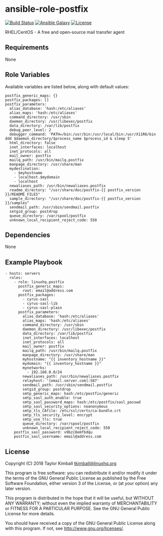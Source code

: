 # ansible-role-postfix

[![Build Status](https://travis-ci.org/linuxhq/ansible-role-postfix.svg?branch=master)](https://travis-ci.org/linuxhq/ansible-role-postfix)
[![Ansible Galaxy](https://img.shields.io/badge/ansible--galaxy-postfix-blue.svg?style=flat)](https://galaxy.ansible.com/linuxhq/postfix)
[![License](https://img.shields.io/badge/license-GPLv3-brightgreen.svg?style=flat)](COPYING)

RHEL/CentOS - A free and open-source mail transfer agent

## Requirements

None

## Role Variables

Available variables are listed below, along with default values:

    postfix_generic_maps: {}
    postfix_packages: []
    postfix_parameters:
      alias_database: 'hash:/etc/aliases'
      alias_maps: 'hash:/etc/aliases'
      command_directory: /usr/sbin
      daemon_directory: /usr/libexec/postfix
      data_directory: /var/lib/postfix
      debug_peer_level: 2
      debugger_command: 'PATH=/bin:/usr/bin:/usr/local/bin:/usr/X11R6/bin ddd $daemon_directory/$process_name $process_id & sleep 5'
      html_directory: false
      inet_interfaces: localhost
      inet_protocols: all
      mail_owner: postfix
      mailq_path: /usr/bin/mailq.postfix
      manpage_directory: /usr/share/man
      mydestination:
        - $myhostname
        - localhost.$mydomain
        - localhost
      newaliases_path: /usr/bin/newaliases.postfix
      readme_directory: "/usr/share/doc/postfix-{{ postfix_version }}/README_FILES"
      sample_directory: "/usr/share/doc/postfix-{{ postfix_version }}/samples"
      sendmail_path: /usr/sbin/sendmail.postfix
      setgid_group: postdrop
      queue_directory: /var/spool/postfix
      unknown_local_recipient_reject_code: 550

## Dependencies

None

## Example Playbook

    - hosts: servers
      roles:
        - role: linuxhq.postfix
          postfix_generic_maps:
            root: email@address.com
          postfix_packages:
            - cyrus-sasl
            - cyrus-sasl-lib
            - cyrus-sasl-plain
          postfix_parameters:
            alias_database: 'hash:/etc/aliases'
            alias_maps: 'hash:/etc/aliases'
            command_directory: /usr/sbin
            daemon_directory: /usr/libexec/postfix
            data_directory: /var/lib/postfix
            inet_interfaces: localhost
            inet_protocols: all
            mail_owner: postfix
            mailq_path: /usr/bin/mailq.postfix
            manpage_directory: /usr/share/man
            myhostname: "{{ inventory_hostname }}"
            mydomain: "{{ inventory_hostname }}"
            mynetworks:
              - 192.168.0.0/24
            newaliases_path: /usr/bin/newaliases.postfix
            relayhost: '[email.server.com]:587'
            sendmail_path: /usr/sbin/sendmail.postfix
            setgid_group: postdrop
            smtp_generic_maps: hash:/etc/postfix/generic
            smtp_sasl_auth_enable: true
            smtp_sasl_password_maps: hash:/etc/postfix/sasl_passwd
            smtp_sasl_security_options: noanonymous
            smtp_tls_CAfile: /etc/ssl/certs/ca-bundle.crt
            smtp_tls_security_level: encrypt
            smtp_use_tls: true
            queue_directory: /var/spool/postfix
            unknown_local_recipient_reject_code: 550
        postfix_sasl_password: v9bzc8emfbdqu
        postfix_sasl_username: email@address.com

## License

Copyright (C) 2018 Taylor Kimball <tkimball@linuxhq.org>

This program is free software: you can redistribute it and/or modify
it under the terms of the GNU General Public License as published by
the Free Software Foundation, either version 3 of the License, or
(at your option) any later version.

This program is distributed in the hope that it will be useful,
but WITHOUT ANY WARRANTY; without even the implied warranty of
MERCHANTABILITY or FITNESS FOR A PARTICULAR PURPOSE. See the
GNU General Public License for more details.

You should have received a copy of the GNU General Public License
along with this program. If not, see <http://www.gnu.org/licenses/>.

